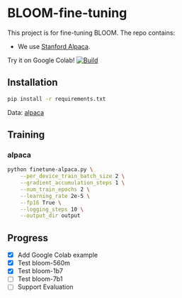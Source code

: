 # BLOOM-fine-tuning

This project is for fine-tuning BLOOM. The repo contains:
- We use [Stanford Alpaca](https://github.com/tatsu-lab/stanford_alpaca).

Try it on Google Colab! <a href="https://colab.research.google.com/github/hyintell/BLOOM-fine-tuning/blob/main/finetune.ipynb"> 
        <img alt="Build" src="https://colab.research.google.com/assets/colab-badge.svg">
    </a>

## Installation

```bash
pip install -r requirements.txt
```

Data: [alpaca](https://huggingface.co/datasets/tatsu-lab/alpaca)

## Training

### alpaca

```bash
python finetune-alpaca.py \
    --per_device_train_batch_size 2 \
    --gradient_accumulation_steps 1 \
    --num_train_epochs 2 \
    --learning_rate 2e-5 \
    --fp16 True \
    --logging_steps 10 \
    --output_dir output
```

## Progress
- [x] Add Google Colab example
- [x] Test bloom-560m
- [x] Test bloom-1b7
- [ ] Test bloom-7b1
- [ ] Support Evaluation